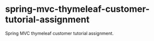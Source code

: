 # spring-mvc-thymeleaf-customer-tutorial-assignment

Spring MVC thymeleaf customer tutorial assignment.
